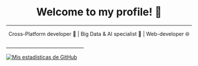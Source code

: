 
<h1 align="center">Welcome to my profile! 👋</h1>

_________________________________
<p align="center">Cross-Platform developer 📱 | Big Data & AI specialist 🤖  | Web-developer 🌐 
</p>
_________________________________

[![Mis estadísticas de GitHub](https://github-readme-stats.vercel.app/api?username=SJRobayo&show_icons=true&theme=dracula)](https://github.com/anuraghazra/github-readme-stats)

